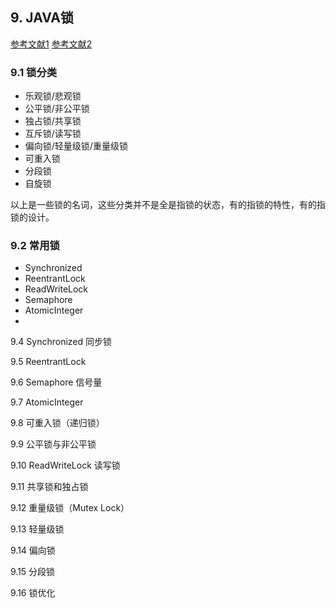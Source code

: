 ## 9. JAVA锁



[参考文献1](https://www.jianshu.com/p/39628e1180a9) 	[参考文献2](https://www.cnblogs.com/hustzzl/p/9343797.html)

### 9.1 锁分类

- 乐观锁/悲观锁
- 公平锁/非公平锁  
- 独占锁/共享锁
- 互斥锁/读写锁
- 偏向锁/轻量级锁/重量级锁
- 可重入锁
- 分段锁
- 自旋锁

以上是一些锁的名词，这些分类并不是全是指锁的状态，有的指锁的特性，有的指锁的设计。

### 9.2 常用锁

- Synchronized
- ReentrantLock
- ReadWriteLock
- Semaphore
- AtomicInteger
- 

9.4 Synchronized 同步锁  

9.5 ReentrantLock  

9.6 Semaphore 信号量  

9.7 AtomicInteger  

9.8 可重入锁（递归锁）  

9.9 公平锁与非公平锁  

9.10 ReadWriteLock 读写锁  

9.11 共享锁和独占锁  

9.12 重量级锁（Mutex Lock）  

9.13 轻量级锁  

9.14 偏向锁  

9.15 分段锁  

9.16 锁优化  